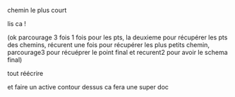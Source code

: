 chemin le plus court 

lis ca !

(ok parcourage 3 fois 1 fois pour les pts, la deuxieme pour récupérer les pts des chemins, récurent une fois pour récupérer les plus petits chemin, parcourage3 pour récuéprer le point final et recurent2 pour avoir le schema final)




tout réécrire

et faire un active contour dessus ca fera une super doc 
 



 































